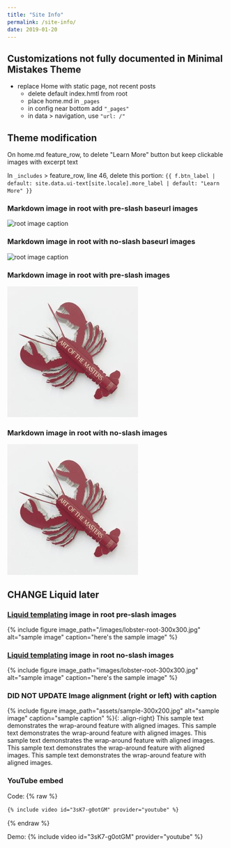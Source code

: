 ```yaml
---
title: "Site Info"
permalink: /site-info/
date: 2019-01-20
---
```


## Customizations not fully documented in Minimal Mistakes Theme
- replace Home with static page, not recent posts
  - delete default index.hmtl from root
  - place home.md in `_pages`
  - in config near bottom add `"_pages"`
  - in data > navigation, use `"url: /"`

## Theme modification

On home.md feature_row, to delete "Learn More" button but keep clickable images with excerpt text

In `_includes` > feature_row, line 46, delete this portion: `{{ f.btn_label | default: site.data.ui-text[site.locale].more_label | default: "Learn More" }}`

### Markdown image in root with pre-slash baseurl images  
![root image caption](/jekyll-remote/images/lobster-root-300x300.jpg)

### Markdown image in root with no-slash baseurl images  
![root image caption](jekyll-remote/images/lobster-root-300x300.jpg)

### Markdown image in root with pre-slash images  
![root image caption](/images/lobster-root-300x300.jpg)

### Markdown image in root with no-slash images  
![root image caption](images/lobster-root-300x300.jpg)

## CHANGE Liquid later

### [Liquid templating](https://jekyllrb.com/docs/liquid/) image in root pre-slash images  
{% include figure image_path="/images/lobster-root-300x300.jpg" alt="sample image" caption="here's the sample image" %}

### [Liquid templating](https://jekyllrb.com/docs/liquid/) image in root no-slash images  
{% include figure image_path="images/lobster-root-300x300.jpg" alt="sample image" caption="here's the sample image" %}

### DID NOT UPDATE Image alignment (right or left) with caption

{% include figure image_path="assets/sample-300x200.jpg" alt="sample image" caption="sample caption" %}{: .align-right}
This sample text demonstrates the wrap-around feature with aligned images. This sample text demonstrates the wrap-around feature with aligned images. This sample text demonstrates the wrap-around feature with aligned images. This sample text demonstrates the wrap-around feature with aligned images. This sample text demonstrates the wrap-around feature with aligned images.

### YouTube embed
Code:
{% raw %}
```markdown
{% include video id="3sK7-g0otGM" provider="youtube" %}
```
{% endraw %}

Demo:
{% include video id="3sK7-g0otGM" provider="youtube" %}
